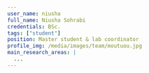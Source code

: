 ```yaml
---
user_name: niusha
full_name: Niusha Sohrabi
credentials: BSc.
tags: ["student"]
position: Master student & lab coordinator
profile_img: /media/images/team/moutuou.jpg
main_research_areas: |
  ...
---
```

